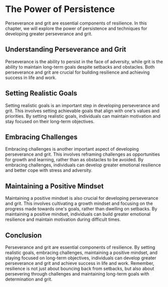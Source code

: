 The Power of Persistence
==========================================================

Perseverance and grit are essential components of resilience. In this chapter, we will explore the power of persistence and techniques for developing greater perseverance and grit.

Understanding Perseverance and Grit
-----------------------------------

Perseverance is the ability to persist in the face of adversity, while grit is the ability to maintain long-term goals despite setbacks and obstacles. Both perseverance and grit are crucial for building resilience and achieving success in life and work.

Setting Realistic Goals
-----------------------

Setting realistic goals is an important step in developing perseverance and grit. This involves setting achievable goals that align with one's values and priorities. By setting realistic goals, individuals can maintain motivation and stay focused on their long-term objectives.

Embracing Challenges
--------------------

Embracing challenges is another important aspect of developing perseverance and grit. This involves reframing challenges as opportunities for growth and learning, rather than as obstacles to be avoided. By embracing challenges, individuals can develop greater emotional resilience and better cope with stress and adversity.

Maintaining a Positive Mindset
------------------------------

Maintaining a positive mindset is also crucial for developing perseverance and grit. This involves cultivating a growth mindset and focusing on the progress made towards one's goals, rather than dwelling on setbacks. By maintaining a positive mindset, individuals can build greater emotional resilience and maintain motivation during difficult times.

Conclusion
----------

Perseverance and grit are essential components of resilience. By setting realistic goals, embracing challenges, maintaining a positive mindset, and staying focused on long-term objectives, individuals can develop greater perseverance and grit and achieve success in life and work. Remember, resilience is not just about bouncing back from setbacks, but also about persevering through challenges and maintaining long-term goals with determination and grit.
